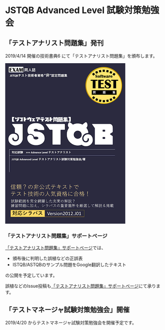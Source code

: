 # JSTQB Advanced Level 試験対策勉強会

## 「テストアナリスト問題集」発刊

2019/4/14 開催の技術書典6 にて「テストアナリスト問題集」を頒布します。

![表紙](https://raw.githubusercontent.com/learnerjstqb/learnerjstqb.github.io/master/images/cover.png)

### 「テストアナリスト問題集」サポートページ

[「テストアナリスト問題集」サポートページ](https://github.com/learnerjstqb/alta_workbook_support)では、

* 頒布後に判明した誤植などの正誤表
* ISTQB/ASTQBのサンプル問題をGoogle翻訳したテキスト

の公開を予定しています。

誤植などのIssue投稿も[「テストアナリスト問題集」サポートページ](https://github.com/learnerjstqb/alta_workbook_support)にて承ります。

## 「テストマネージャ試験対策勉強会」開催

2019/4/20 からテストマネージャ試験対策勉強会を開催予定です。


